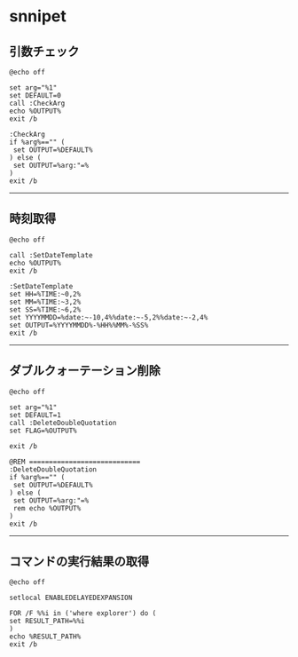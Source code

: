 # snnipet

## 引数チェック

```batch
@echo off

set arg="%1"
set DEFAULT=0
call :CheckArg
echo %OUTPUT%
exit /b

:CheckArg
if %arg%=="" (
 set OUTPUT=%DEFAULT%
) else (
 set OUTPUT=%arg:"=%
)
exit /b
```

---

## 時刻取得

```batch
@echo off

call :SetDateTemplate
echo %OUTPUT%
exit /b

:SetDateTemplate
set HH=%TIME:~0,2%
set MM=%TIME:~3,2%
set SS=%TIME:~6,2%
set YYYYMMDD=%date:~-10,4%%date:~-5,2%%date:~-2,4%
set OUTPUT=%YYYYMMDD%-%HH%%MM%-%SS%
exit /b
```

---

## ダブルクォーテーション削除

```batch
@echo off

set arg="%1"
set DEFAULT=1
call :DeleteDoubleQuotation
set FLAG=%OUTPUT%

exit /b

@REM ============================
:DeleteDoubleQuotation
if %arg%=="" (
 set OUTPUT=%DEFAULT%
) else (
 set OUTPUT=%arg:"=%
 rem echo %OUTPUT%
)
exit /b
```

---

## コマンドの実行結果の取得

```batch
@echo off

setlocal ENABLEDELAYEDEXPANSION

FOR /F %%i in ('where explorer') do (
set RESULT_PATH=%%i
)
echo %RESULT_PATH%
exit /b
```

